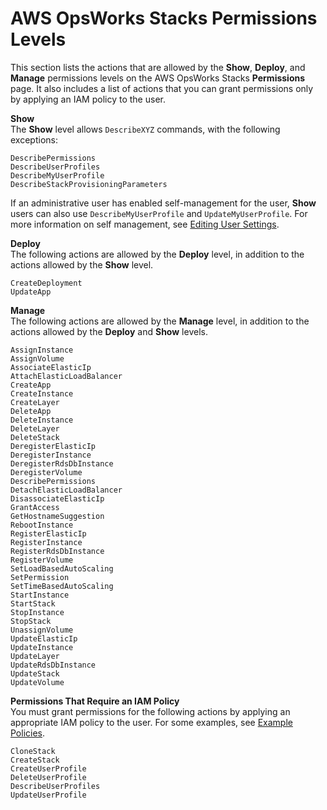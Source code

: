 # AWS OpsWorks Stacks Permissions Levels<a name="opsworks-security-users-standard"></a>

This section lists the actions that are allowed by the **Show**, **Deploy**, and **Manage** permissions levels on the AWS OpsWorks Stacks **Permissions** page\. It also includes a list of actions that you can grant permissions only by applying an IAM policy to the user\.

**Show**  
The **Show** level allows `DescribeXYZ` commands, with the following exceptions:  

```
DescribePermissions
DescribeUserProfiles
DescribeMyUserProfile
DescribeStackProvisioningParameters
```
If an administrative user has enabled self\-management for the user, **Show** users can also use `DescribeMyUserProfile` and `UpdateMyUserProfile`\. For more information on self management, see [Editing User Settings](opsworks-security-users-manage-edit.md)\. 

**Deploy**  
The following actions are allowed by the **Deploy** level, in addition to the actions allowed by the **Show** level\.  

```
CreateDeployment
UpdateApp
```

**Manage**  
The following actions are allowed by the **Manage** level, in addition to the actions allowed by the **Deploy** and **Show** levels\.  

```
AssignInstance
AssignVolume
AssociateElasticIp
AttachElasticLoadBalancer
CreateApp
CreateInstance
CreateLayer
DeleteApp
DeleteInstance
DeleteLayer
DeleteStack
DeregisterElasticIp
DeregisterInstance
DeregisterRdsDbInstance
DeregisterVolume
DescribePermissions
DetachElasticLoadBalancer
DisassociateElasticIp
GrantAccess
GetHostnameSuggestion
RebootInstance
RegisterElasticIp
RegisterInstance
RegisterRdsDbInstance
RegisterVolume
SetLoadBasedAutoScaling
SetPermission
SetTimeBasedAutoScaling
StartInstance
StartStack
StopInstance
StopStack
UnassignVolume
UpdateElasticIp
UpdateInstance
UpdateLayer
UpdateRdsDbInstance
UpdateStack
UpdateVolume
```

**Permissions That Require an IAM Policy**  
You must grant permissions for the following actions by applying an appropriate IAM policy to the user\. For some examples, see [Example Policies](opsworks-security-users-examples.md)\.  

```
CloneStack
CreateStack
CreateUserProfile
DeleteUserProfile
DescribeUserProfiles
UpdateUserProfile
```